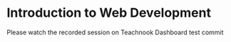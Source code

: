 # Introduction to Web Development

Please watch the recorded session on Teachnook Dashboard
test commit

